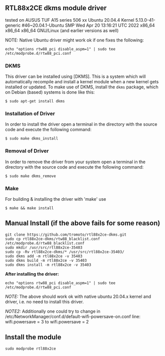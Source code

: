 ## RTL88x2CE dkms module driver
tested on AUSUS TUF A15 series 506 xx
Ubuntu 20.04.4
Kernel 5.13.0-41-generic #46~20.04.1-Ubuntu SMP Wed Apr 20 13:16:21 UTC 2022 x86_64 x86_64 x86_64 GNU/Linux  (and earlier versions as well)

NOTE: 
Native Ubuntu driver might work ok if one fixes the following: 
```
echo "options rtw88_pci disable_aspm=1" | sudo tee  /etc/modprobe.d/rtw88_pci.conf
```


### DKMS
This driver can be installed using [DKMS]. This is a system which will automatically recompile and install a kernel module when a new kernel gets installed or updated. To make use of DKMS, install the `dkms` package, which on Debian (based) systems is done like this:
```
$ sudo apt-get install dkms
```

### Installation of Driver
In order to install the driver open a terminal in the directory with the source code and execute the following command:
```
$ sudo make dkms_install
```

### Removal of Driver
In order to remove the driver from your system open a terminal in the directory with the source code and execute the following command:
```
$ sudo make dkms_remove
```

### Make
For building & installing the driver with 'make' use
```
$ make && make install
```



## Manual Install (if the above fails for some reason)
```
git clone https://github.com/tromoto/rtl88x2ce-dkms.git
sudo cp rtl88x2ce-dkms/rtw88_blacklist.conf /etc/modprobe.d/rtw88_blacklist.conf
sudo mkdir /usr/src/rtl88x2ce-35403
sudo cp -Rv rtl88x2ce-dkms/* /usr/src/rtl88x2ce-35403/
sudo dkms add -m rtl88x2ce -v 35403
sudo dkms build -m rtl88x2ce -v 35403
sudo dkms install -m rtl88x2ce -v 35403
```

**After installing the driver:** 
```
echo "options rtw88_pci disable_aspm=1" | sudo tee  /etc/modprobe.d/rtw88_pci.conf
```
*NOTE:* 
The above should work ok with native ubuntu 20.04.x kernel and driver, i.e. no need to install this driver.

*NOTE2:* 
Additionally one could try to change in  /etc/NetworkManager/conf.d/default-wifi-powersave-on.conf
line:
wifi.powersave = 3
to 
wifi.powersave = 2 




## Install the module

`sudo modprobe rtl88x2ce`


